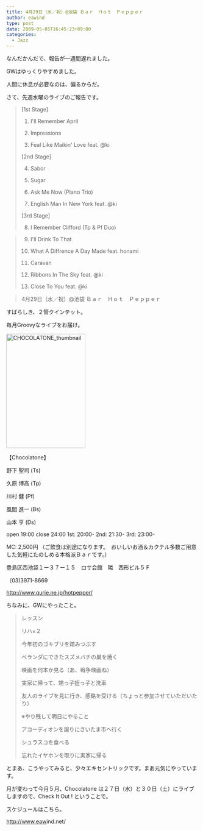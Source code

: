 ```yaml
---
title: 4月29日（水／祝）@池袋 Ｂａｒ　Ｈｏｔ　Ｐｅｐｐｅｒ
author: eawind
type: post
date: 2009-05-05T16:45:23+09:00
categories:
  - Jazz
---
```

なんだかんだで、報告が一週間遅れました。

GWはゆっくりやすめました。

人間に休息が必要なのは、偏るからだ。

さて、先週水曜のライブのご報告です。

> [1st Stage]
>
> 1. I'll Remember April
>
> 2. Impressions
>
> 3. Feal Like Maikin' Love feat. @ki
>
> [2nd Stage]
>
> 4. Sabor
>
> 5. Sugar
>
> 6. Ask Me Now (Piano Trio)
>
> 7. English Man In New York feat. @ki
>
> [3rd Stage]
>
> 8. I Remember Clifford (Tp & Pf Duo)

> 9. I'll Drink To That
>
> 10. What A Diffrence A Day Made feat. honami
>
> 11. Caravan
>
> 12. Ribbons In The Sky feat. @ki
>
> 13. Close To You feat. @ki

> 4月29日（水／祝）@池袋 Ｂａｒ　Ｈｏｔ　Ｐｅｐｐｅｒ

すばらしき、２管クインテット。

毎月Groovyなライブをお届け。

[<img class="alignnone size-medium wp-image-791" src="/img/wp/2009/05/CHOCOLATONE_thumbnail-207x300.jpg" alt="CHOCOLATONE_thumbnail" width="207" height="300" srcset="/img/wp/2009/05/CHOCOLATONE_thumbnail-207x300.jpg 207w, /img/wp/2009/05/CHOCOLATONE_thumbnail.jpg 240w" sizes="(max-width: 207px) 100vw, 207px" />][1]

【Chocolatone】

野下 聖司 (Ts)

久原 博高 (Tp)

川村 健 (Pf)

風間 進一 (Bs)

山本 亨 (Ds)

open 19:00 close 24:00 1st: 20:00- 2nd: 21:30- 3rd: 23:00-

MC: 2,500円 （ご飲食は別途になります。　おいしいお酒＆カクテル多数ご用意した気軽にたのしめる本格派Ｂａｒです。）

豊島区西池袋１ー３７ー１５　ロサ会館　隣　西形ビル５Ｆ

（03)3971-8669

<a href="http://jazzhotpepper.com/" target="_blank">http://www.qurie.ne.jp/hotpepper/</a>

ちなみに、GWにやったこと。

> レッスン
>
> リハ×２
>
> 今年初のゴキブリを踏みつぶす
>
> ベランダにできたスズメバチの巣を焼く
>
> 映画を何本か見る（あ、戦争映画ね）
>
> 実家に帰って、甥っ子姪っ子と洗車
>
> 友人のライブを見に行き、感銘を受ける（ちょっと参加させていただいたり）
>
> ※やり残して明日にやること
>
> アコーディオンを譲りにさいたま市へ行く
>
> シュラスコを食べる
>
> 忘れたイヤホンを取りに実家に帰る

とまあ、こうやってみると、少々エキセントリックです。まあ元気にやっています。

月が変わって今月５月、Chocolatone は２７日（水）と３０日（土）にライブしますので、Check It Out ! ということで。

スケジュールはこちら。

<a href="http://www.eawind.net/" target="_blank">http://<wbr />www.eaw<wbr />ind.net<wbr />/</a>

 [1]: /img/wp/2009/05/CHOCOLATONE_thumbnail.jpg
